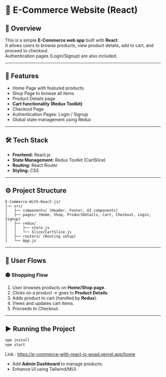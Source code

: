 # 🛒 E-Commerce Website (React)

## 📌 Overview
This is a simple **E-Commerce web app** built with **React**.  
It allows users to browse products, view product details, add to cart, and proceed to checkout.  
Authentication pages (Login/Signup) are also included.

---

## 🚀 Features
- Home Page with featured products  
- Shop Page to browse all items  
- Product Details page  
- **Cart functionality (Redux Toolkit)**  
- Checkout Page  
- Authentication Pages: Login / Signup  
- Global state management using Redux  

---

## 🛠 Tech Stack
- **Frontend:** React.js  
- **State Management:** Redux Toolkit (CartSlice)  
- **Routing:** React Router  
- **Styling:** CSS  

---

## ⚙️ Project Structure
```
E-Commerce-With-React-js/
│── src/
│   ├── components/ (Header, Footer, UI components)
│   ├── pages/ (Home, Shop, ProductDetails, Cart, Checkout, Login, Signup)
│   ├── redux/
│   │   ├── store.js
│   │   └── Slice/CartSlice.js
│   ├── routers/ (Routing setup)
│   └── App.js
```

---

## 🔄 User Flows

### 🟢 Shopping Flow
1. User browses products on **Home/Shop page**.  
2. Clicks on a product → goes to **Product Details**.  
3. Adds product to cart (handled by **Redux**).  
4. Views and updates cart items.  
5. Proceeds to Checkout.  
---

## ▶️ Running the Project
```bash
npm install
npm start
```


Link : https://e-commerce-with-react-js-woad.vercel.app/home
- Add **Admin Dashboard** to manage products.  
- Enhance UI using Tailwind/MUI.  

